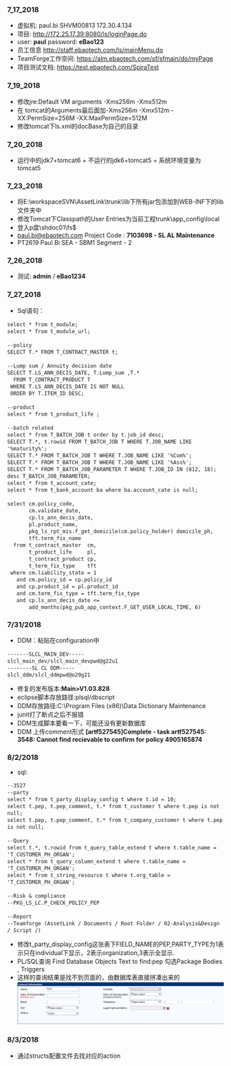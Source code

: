 
### 7_17_2018
- 虚拟机:  paul.bi	    SHVM00813	172.30.4.134
- 项目: http://172.25.17.39:8080/ls/loginPage.do
- user:                      **paul**
   password:           **eBao123**
- 员工信息   http://staff.ebaotech.com/ls/mainMenu.do
- TeamForge工作空间:    https://alm.ebaotech.com/sf/sfmain/do/myPage 
- 项目测试文档:     https://test.ebaotech.com/SpiraTest

### 7_19_2018
- 修改jre:Default VM arguments  -Xms256m -Xmx512m
- 在 tomcat的Arguments最后面加-Xms256m -Xmx512m -XX:PermSize=256M -XX:MaxPermSize=512M
- 修改tomcat下ls.xml的docBase为自己的目录
### 7_20_2018
- 运行中的jdk7+tomcat6 + 不运行的jdk6+tomcat5 + 系统环境变量为tomcat5
### 7_23_2018
- 将E:\workspaceSVN\AssetLink\trunk\lib下所有jar包添加到WEB-INF下的lib文件夹中
- 修改Tomcat下Classpath的User Entries为当前工程trunk\app_config\local
- 登入p盘\\shdoc01\fs$
- paul.bi@ebaotech.com Project Code : **7103698 - SL AL Maintenance**
- PT2619	Paul Bi	SEA - SBM1 Segment - 2

### 7_26_2018
- 测试: **admin** / **eBao1234**

### 7_27_2018
- Sql语句：
```
select * from t_module;
select * from t_module_url;

--policy
SELECT T.* FROM T_CONTRACT_MASTER t;

--Lump sum / Annuity decision date
SELECT T.LS_ANN_DECIS_DATE, T.Lump_sum ,T.*
  FROM T_CONTRACT_PRODUCT T
 WHERE T.LS_ANN_DECIS_DATE IS NOT NULL
 ORDER BY T.ITEM_ID DESC;

--product
select * from t_product_life ;

--batch related
select * from T_BATCH_JOB t order by t.job_id desc;
SELECT T.*, t.rowid FROM T_BATCH_JOB T WHERE T.JOB_NAME LIKE '%maturity%';
SELECT T.* FROM T_BATCH_JOB T WHERE T.JOB_NAME LIKE '%Com%';
SELECT T.* FROM T_BATCH_JOB T WHERE T.JOB_NAME LIKE '%Ass%';
SELECT T.* FROM T_BATCH_JOB_PARAMETER T WHERE T.JOB_ID IN (812, 18);
desc T_BATCH_JOB_PARAMETER;
select * from t_account_cate;
select * from t_bank_account ba where ba.account_cate is null;

select cm.policy_code,
       cm.validate_date,
       cp.ls_ann_decis_date,
       pl.product_name,
       pkg_ls_rpt_mis.f_get_domicile(cm.policy_holder) domicile_ph,
       tft.term_fix_name
  from t_contract_master  cm,
       t_product_life     pl,
       t_contract_product cp,
       t_term_fix_type    tft
 where cm.liability_state = 1
   and cm.policy_id = cp.policy_id
   and cp.product_id = pl.product_id
   and cm.term_fix_type = tft.term_fix_type
   and cp.ls_ann_decis_date <=
       add_months(pkg_pub_app_context.F_GET_USER_LOCAL_TIME, 6)
```       
### 7/31/2018
- DDM：粘贴在configuration中
```
-------SLCL_MAIN_DEV-----
slcl_main_dev/slcl_main_devpwd@g22u1
--------SL CL DDM-----
slcl_ddm/slcl_ddmpwd@o29g21 
```
- 修复的发布版本:**Main>V1.03.828**
- eclipse脚本存放路径:plsql/dbscript
- DDM存放路径:C:\Program Files (x86)\Data Dictionary Maintenance
- junit打了断点之后不报错
- DDM生成脚本要看一下，可能还没有更新数据库
- DDM 上传comment形式 **[artf527545]Complete - task artf527545: 3548: Cannot find recievable to confirm for policy 4905165874**
### 8/2/2018
- sql:
```
--3527
--party
select * from t_party_display_config t where t.id = 10;
select t.pep, t.pep_comment, t.* from t_customer t where t.pep is not null;
select t.pep, t.pep_comment, t.* from t_company_customer t where t.pep is not null;

--Query
select t.*, t.rowid from t_query_table_extend t where t.table_name = 'T_CUSTOMER_PH_ORGAN';
select * from t_query_column_extend t where t.table_name = 'T_CUSTOMER_PH_ORGAN';
select * from t_string_resource t where t.org_table = 'T_CUSTOMER_PH_ORGAN';

--Risk & compliance
--PKG_LS_LC.P_CHECK_POLICY_PEP

--Report
--Teamforge (AssetLink / Documents / Root Folder / 02-Analysis&Design / Script /)
```
- 修改t_party_display_config这张表下FIELD_NAME的PEP,PARTY_TYPE为1表示只在individual下显示，2表示organization,3表示全显示.
- PL/SQL查询 Find Database Objects Text to find:pep 勾选Package Bodies , Triggers
- 这样的查询结果是找不到页面的，由数据库表直接拼凑出来的
![](https://raw.githubusercontent.com/Bihanghang/MarkDown/master/MarkDownPictures/SearchResult.PNG)
### 8/3/2018
- 通过structs配置文件去找对应的action


